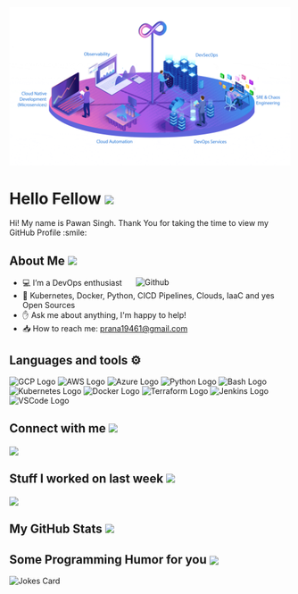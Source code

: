 ![logo](https://github.com/Driftking77/Driftking77/blob/main/0_5XM77ae9J1fs8nxD.gif)

<h1> Hello Fellow <img src = "https://raw.githubusercontent.com/MartinHeinz/MartinHeinz/master/wave.gif" width = 50px> </h1>
<p align='center'>



</p>
<div size='20px'> Hi! My name is Pawan Singh. Thank You for taking the time to view my GitHub Profile :smile: 
</div>


<h2> About Me <img src = "https://media2.giphy.com/media/QssGEmpkyEOhBCb7e1/giphy.gif?cid=ecf05e47a0n3gi1bfqntqmob8g9aid1oyj2wr3ds3mg700bl&rid=giphy.gif" width = 32px> </h2>

<img width="55%" align="right" alt="Github" src="https://raw.githubusercontent.com/onimur/.github/master/.resources/git-header.svg" />


- 💻 I’m a DevOps enthusiast
- 💟 Kubernetes, Docker, Python, CICD Pipelines, Clouds, IaaC and yes Open Sources
- ✋ Ask me about anything, I'm happy to help!
- 📥 How to reach me: prana19461@gmail.com





 <h2> Languages and tools ⚙️ </h2>
<p>
<img src="https://cdn.worldvectorlogo.com/logos/google-cloud-1.svg" alt="GCP Logo" width="50" height="50"/>
<img src="https://cdn.worldvectorlogo.com/logos/aws-2.svg" alt="AWS Logo" width="50" height="50"/> 
<img src="https://cdn.worldvectorlogo.com/logos/azure-1.svg" alt="Azure Logo" width="50" height="50"/>
<img src="https://cdn.worldvectorlogo.com/logos/python-5.svg" alt="Python Logo" width="50" height="50"/> <img src="https://cdn.worldvectorlogo.com/logos/bash-1.svg" alt="Bash Logo" width="50" height="50"/>
<img src="https://cdn.worldvectorlogo.com/logos/kubernets.svg" alt="Kubernetes Logo" width="50" height="50"/>
<img src="https://cdn.worldvectorlogo.com/logos/docker.svg" alt="Docker Logo" width="50" height="50"/>
<img src="https://cdn.worldvectorlogo.com/logos/terraform-enterprise.svg" alt="Terraform Logo" width="50" height="50"/> 
<img src="https://cdn.worldvectorlogo.com/logos/jenkins.svg" alt="Jenkins Logo" width="50" height="50"/>
<img src="https://cdn.worldvectorlogo.com/logos/visual-studio-code-1.svg" alt="VSCode Logo" width="50" height="50"/> 
</p>


<h2> Connect with me <img src='https://media.giphy.com/media/UnyKXModRZbJZiJhSW/giphy.gif?cid=ecf05e47op58k874i9g3yungla1kpc91r3ia5jqho8x3k5iw&rid=giphy.gif&ct=s' width="50px"> </h2>
<a href = 'https://www.linkedin.com/in/pushpender-1946-singh'> <img width = '32px' align= 'center' src="https://cdn.worldvectorlogo.com/logos/linkedin-icon-2.svg"/></a> 


<h2> Stuff I worked on last week  <img src = "https://media1.giphy.com/media/JZ40cnfnN11KycrvMF/giphy.gif?cid=ecf05e47a0n3gi1bfqntqmob8g9aid1oyj2wr3ds3mg700bl&rid=giphy.gif" width = 70px> </h2>
<a href="https://github.com/anuraghazra/github-readme-stats">
<img align="center" src="https://github-readme-stats.vercel.app/api/wakatime?username=@&compact=True"/>
</a>
<br>


<h2> My GitHub Stats <img src='https://media1.giphy.com/media/du3J3cXyzhj75IOgvA/giphy.gif?cid=ecf05e47x2g034i9pzwtzzsd3xgg2w9nr94t4tflbbgo3008&rid=giphy.gif' width='32px'> </h2>



<h2> Some Programming Humor for you <img align ='center' src='https://media2.giphy.com/media/UQDSBzfyiBKvgFcSTw/giphy.gif?cid=ecf05e47p3cd513axbek3f56ti3jzizq8hincw20jauyyfyw&rid=giphy.gif' width = '32px'></h2>

![Jokes Card](https://readme-jokes.vercel.app/api?theme=tokyonight)


<br>

